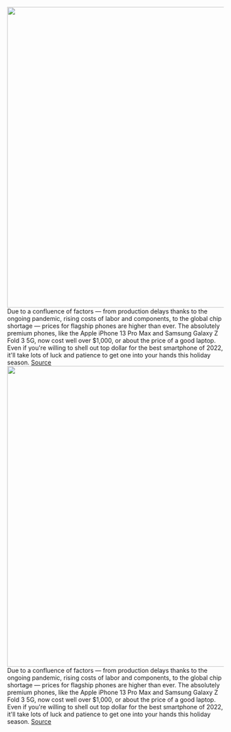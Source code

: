 <img src='https://cdn.vox-cdn.com/thumbor/VPuqFWVsiJxxtl-wJ5i8mztTga8=/0x0:1306x734/1200x675/filters:focal(549x263:757x471)/cdn.vox-cdn.com/uploads/chorus_image/image/68490964/Best_Phone_Grid_Fall_2021_16x9.10.jpg' width='700px' /><br/>
Due to a confluence of factors — from production delays thanks to the ongoing pandemic, rising costs of labor and components, to the global chip shortage — prices for flagship phones are higher than ever. The absolutely premium phones, like the Apple iPhone 13 Pro Max and Samsung Galaxy Z Fold 3 5G, now cost well over $1,000, or about the price of a good laptop. Even if you're willing to shell out top dollar for the best smartphone of 2022, it'll take lots of luck and patience to get one into your hands this holiday season.
<a href='https://www.theverge.com/22163811/best-phone'> Source <a/><img src='https://cdn.vox-cdn.com/thumbor/VPuqFWVsiJxxtl-wJ5i8mztTga8=/0x0:1306x734/1200x675/filters:focal(549x263:757x471)/cdn.vox-cdn.com/uploads/chorus_image/image/68490964/Best_Phone_Grid_Fall_2021_16x9.10.jpg' width='700px' /><br/>
Due to a confluence of factors — from production delays thanks to the ongoing pandemic, rising costs of labor and components, to the global chip shortage — prices for flagship phones are higher than ever. The absolutely premium phones, like the Apple iPhone 13 Pro Max and Samsung Galaxy Z Fold 3 5G, now cost well over $1,000, or about the price of a good laptop. Even if you're willing to shell out top dollar for the best smartphone of 2022, it'll take lots of luck and patience to get one into your hands this holiday season.
<a href='https://www.theverge.com/22163811/best-phone'> Source <a/>